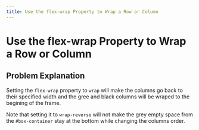 ```yaml
---
title: Use the flex-wrap Property to Wrap a Row or Column
---
```

# Use the flex-wrap Property to Wrap a Row or Column

## Problem Explanation
Setting the `flex-wrap` property to `wrap` will make the columns go back to their specified width and the gree and black columns will be wraped to the begining of the frame.

Note that setting it to `wrap-reverse` will not make the grey empty space from the `#box-container` stay at the bottom while changing the columns order.
